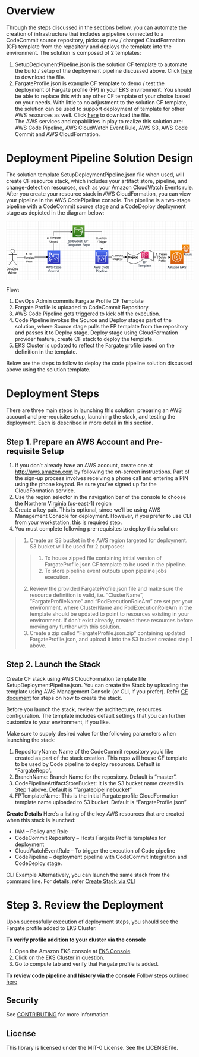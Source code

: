 # Overview
Through the steps discussed in the sections below, you can automate the creation of infrastructure that includes a pipeline connected to a CodeCommit source repository, picks up new / changed CloudFormation (CF) template from the repository and deploys the template into the environment.
The solution is composed of 2 templates:
1.	SetupDeploymentPipeline.json is the solution CF template to automate the build / setup of the deployment pipeline discussed above. Click [here](https://github.com/GAcharyaOS/devops-fargateprofile-via-codepipeline/blob/master/SetupDeploymentPipeline.json) to download the file.
2.	FargateProfile.json is example CF template to demo / test the deployment of Fargate profile (FP) in your EKS environment. You should be able to replace this with any other CF template of your choice based on your needs.  With little to no adjustment to the solution CF template, the solution can be used to support deployment of template for other AWS resources as well.  Click [here](https://github.com/GAcharyaOS/devops-fargateprofile-via-codepipeline/blob/master/FargateProfile.json) to download the file.  
The AWS services and capabilities in play to realize this solution are: AWS Code Pipeline, AWS CloudWatch Event Rule, AWS S3, AWS Code Commit and AWS CloudFormation. 

# Deployment Pipeline Solution Design
The solution template SetupDeploymentPipeline.json file when used, will create CF resource stack, which includes your artifact store, pipeline, and change-detection resources, such as your Amazon CloudWatch Events rule. After you create your resource stack in AWS CloudFormation, you can view your pipeline in the AWS CodePipeline console. The pipeline is a two-stage pipeline with a CodeCommit source stage and a CodeDeploy deployment stage as depicted in the diagram below:

 ![](https://github.com/GAcharyaOS/devops-fargateprofile-via-codepipeline/blob/master/Diagram.png)

Flow:
1.	DevOps Admin commits Fargate Profile CF Template
2.	Fargate Profile is uploaded to CodeCommit Repository.
3.	AWS Code Pipeline gets triggered to kick off the execution.
4.	Code Pipeline invokes the Source and Deploy stages part of the solution, where Source stage pulls the FP template from the repository and passes it to Deploy stage. Deploy stage using CloudFormation provider feature, create CF stack to deploy the template.
5.	EKS Cluster is updated to reflect the Fargate profile based on the definition in the template.

Below are the steps to follow to deploy the code pipeline solution discussed above using the solution template. 

# Deployment Steps
There are three main steps in launching this solution: preparing an AWS account and pre-requisite setup, launching the stack, and testing the deployment. Each is described in more detail in this section.

## Step 1. Prepare an AWS Account and Pre-requisite Setup
1.	If you don’t already have an AWS account, create one at http://aws.amazon.com by following the on-screen instructions. Part of the sign-up process involves receiving a phone call and entering a PIN using the phone keypad. Be sure you’ve signed up for the CloudFormation service.
2.	Use the region selector in the navigation bar of the console to choose the Northern Virginia (us-east-1) region
3.	Create a key pair. This is optional, since we’ll be using AWS Management Console for deployment. However, if you prefer to use CLI from your workstation, this is required step. 
4.	You must complete following pre-requisites to deploy this solution: 
> 1.	Create an S3 bucket in the AWS region targeted for deployment. S3 bucket will be used for 2 purposes:
> > 1.	To house zipped file containing initial version of FargateProfile.json CF template to be used in the pipeline.
> > 2.	To store pipeline event outputs upon pipeline jobs execution.
> 2.	Review the provided FargateProfile.json file and make sure the resource definition is valid, i.e. “ClusterName”, ”FargateProfileName” and “PodExecutionRoleArn” are set per your environment, where ClusterName and PodExecutionRoleArn in the template should be updated to point to resources existing in your environment. 
  If don’t exist already, created these resources before moving any further with this solution.  
> 3.	Create a zip called “FargateProfile.json.zip” containing updated FargateProfile.json, and upload it into the S3 bucket created step 1 above.

## Step 2. Launch the Stack

Create CF stack using AWS CloudFormation template file SetupDeploymentPipeline.json. 
You can create the Stack by uploading the template using AWS Management Console (or CLI, if you prefer). Refer [CF document](https://docs.aws.amazon.com/AWSCloudFormation/latest/UserGuide/cfn-console-create-stack.html) for steps on how to create the stack.

Before you launch the stack, review the architecture, resources configuration. The template includes default settings that you can further customize to your environment, if you like. 

Make sure to supply desired value for the following parameters when launching the stack:
1. RepositoryName: Name of the CodeCommit repository you’d like created as part of the stack creation. This repo will house CF template to be used by Code pipeline to deploy resources. Default is “FargateRepo”. 
1. BranchName: Branch Name for the repository. Default is “master”.
1. CodePipelineArtifactStoreBucket: It is the S3 bucket name created in Step 1 above. Default is “fargatepipelinebucket”
1. FPTemplateName: This is the initial Fargate profile CloudFormation template name uploaded to S3 bucket. Default is “FargateProfile.json”

**Create Details**
Here’s a listing of the key AWS resources that are created when this stack is launched:
* IAM – Policy and Role
* CodeCommit Repository – Hosts Fargate Profile templates for deployment
* CloudWatchEventRule – To trigger the execution of Code pipeline
* CodePipeline – deployment pipeline with CodeCommit Integration and CodeDeploy stage.

CLI Example
Alternatively, you can launch the same stack from the command line. For details, refer [Create Stack via CLI](https://docs.aws.amazon.com/AWSCloudFormation/latest/UserGuide/using-cfn-cli-creating-stack.html ) 

# Step 3. Review the Deployment
Upon successfully execution of deployment steps, you should see the Fargate profile added to EKS Cluster. 

**To verify profile addition to your cluster via the console**
1.	Open the Amazon EKS console at [EKS Console](https://console.aws.amazon.com/eks/home#/clusters.)
2.	Click on the EKS Cluster in question.
3.	Go to compute tab and verify that Fargate profile is added.

**To review code pipeline and history via the console**
Follow steps outlined
[here](https://docs.aws.amazon.com/codepipeline/latest/userguide/pipelines-view-console.html#pipelines-list-console)


## Security

See [CONTRIBUTING](CONTRIBUTING.md#security-issue-notifications) for more information.

## License

This library is licensed under the MIT-0 License. See the LICENSE file.
